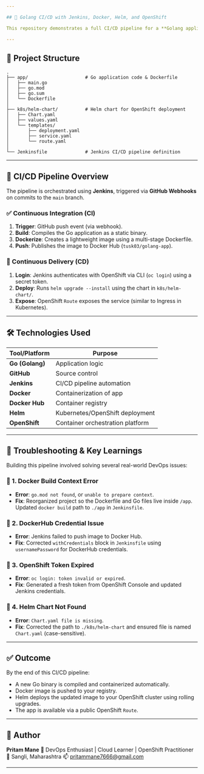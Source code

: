 ```yaml
---

## 🚀 Golang CI/CD with Jenkins, Docker, Helm, and OpenShift

This repository demonstrates a full CI/CD pipeline for a **Golang application**, showing how code changes are built, containerized, and deployed to an **OpenShift** cluster using modern DevOps tools.

---
```


## 📁 Project Structure

```
.
├── app/                     # Go application code & Dockerfile
│   ├── main.go
│   ├── go.mod
│   ├── go.sum
│   └── Dockerfile
│
├── k8s/helm-chart/          # Helm chart for OpenShift deployment
│   ├── Chart.yaml
│   ├── values.yaml
│   └── templates/
│       ├── deployment.yaml
│       ├── service.yaml
│       └── route.yaml
│
└── Jenkinsfile              # Jenkins CI/CD pipeline definition
```

---

## 🔁 CI/CD Pipeline Overview

The pipeline is orchestrated using **Jenkins**, triggered via **GitHub Webhooks** on commits to the `main` branch.

### ✅ Continuous Integration (CI)

1. **Trigger**: GitHub push event (via webhook).
2. **Build**: Compiles the Go application as a static binary.
3. **Dockerize**: Creates a lightweight image using a multi-stage Dockerfile.
4. **Push**: Publishes the image to Docker Hub (`tusk03/golang-app`).

### 🚀 Continuous Delivery (CD)

1. **Login**: Jenkins authenticates with OpenShift via CLI (`oc login`) using a secret token.
2. **Deploy**: Runs `helm upgrade --install` using the chart in `k8s/helm-chart/`.
3. **Expose**: OpenShift `Route` exposes the service (similar to Ingress in Kubernetes).

---

## 🛠️ Technologies Used

| Tool/Platform   | Purpose                          |
| --------------- | -------------------------------- |
| **Go (Golang)** | Application logic                |
| **GitHub**      | Source control                   |
| **Jenkins**     | CI/CD pipeline automation        |
| **Docker**      | Containerization of app          |
| **Docker Hub**  | Container registry               |
| **Helm**        | Kubernetes/OpenShift deployment  |
| **OpenShift**   | Container orchestration platform |

---

## 🧩 Troubleshooting & Key Learnings

Building this pipeline involved solving several real-world DevOps issues:

### 🔹 1. Docker Build Context Error

* **Error**: `go.mod not found`, or `unable to prepare context`.
* **Fix**: Reorganized project so the Dockerfile and Go files live inside `/app`. Updated `docker build` path to `./app` in `Jenkinsfile`.

### 🔹 2. DockerHub Credential Issue

* **Error**: Jenkins failed to push image to Docker Hub.
* **Fix**: Corrected `withCredentials` block in `Jenkinsfile` using `usernamePassword` for DockerHub credentials.

### 🔹 3. OpenShift Token Expired

* **Error**: `oc login: token invalid or expired`.
* **Fix**: Generated a fresh token from OpenShift Console and updated Jenkins credentials.

### 🔹 4. Helm Chart Not Found

* **Error**: `Chart.yaml file is missing`.
* **Fix**: Corrected the path to `./k8s/helm-chart` and ensured file is named `Chart.yaml` (case-sensitive).

---

## ✅ Outcome

By the end of this CI/CD pipeline:

* A new Go binary is compiled and containerized automatically.
* Docker image is pushed to your registry.
* Helm deploys the updated image to your OpenShift cluster using rolling upgrades.
* The app is available via a public OpenShift `Route`.

---

## 👤 Author

**Pritam Mane**
🚀 DevOps Enthusiast | Cloud Learner | OpenShift Practitioner
📌 Sangli, Maharashtra
📫 [pritammane7666@gmail.com](mailto:pritammane7666@gmail.com)

---
